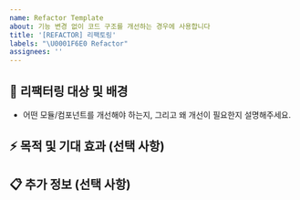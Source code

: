 ```yaml
---
name: Refactor Template
about: 기능 변경 없이 코드 구조를 개선하는 경우에 사용합니다
title: '[REFACTOR] 리팩토링'
labels: "\U0001F6E0️ Refactor"
assignees: ''
---
```


## 🌱 리팩터링 대상 및 배경

- 어떤 모듈/컴포넌트를 개선해야 하는지, 그리고 왜 개선이 필요한지 설명해주세요.

## ⚡️ 목적 및 기대 효과 (선택 사항)

<!--
이 리팩터링으로 가독성·유지보수성·성능 등 무엇이 어떻게 좋아질지 구체적으로 작성해주세요.

- 가독성: 메서드 길이 50줄 이하로 분리
- 유지보수성: 검증 로직 추가/수정 시 테스트 작성 범위가 줄어듦
- 성능: 불필요한 DB 조회 2회 → 1회로 감소 예상(약 20% 응답속도 개선)
-->

## 📋 추가 정보 (선택 사항)
